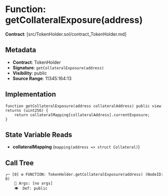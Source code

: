 # Function: getCollateralExposure(address)

**Contract**: [src/TokenHolder.sol/contract_TokenHolder.md]

## Metadata

- **Contract**: TokenHolder
- **Signature**: `getCollateralExposure(address)`
- **Visibility**: public
- **Source Range**: 11345:164:13

## Implementation

```solidity
function getCollateralExposure(address collateralAddress) public view returns (uint256) {
    return collateralMapping[collateralAddress].currentExposure;
}
```

## State Variable Reads

- **collateralMapping** (`mapping(address => struct Collateral)`)

## Call Tree

```
┌─ [0] ⚙️ FUNCTION: TokenHolder.getCollateralExposure(address) (NodeID: 0)
    💬 Args: [no args]
    👁️  Def: public
```

